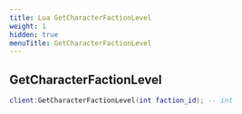 ```yaml
---
title: Lua GetCharacterFactionLevel
weight: 1
hidden: true
menuTitle: GetCharacterFactionLevel
---
```

## GetCharacterFactionLevel
```lua
client:GetCharacterFactionLevel(int faction_id); -- int
```